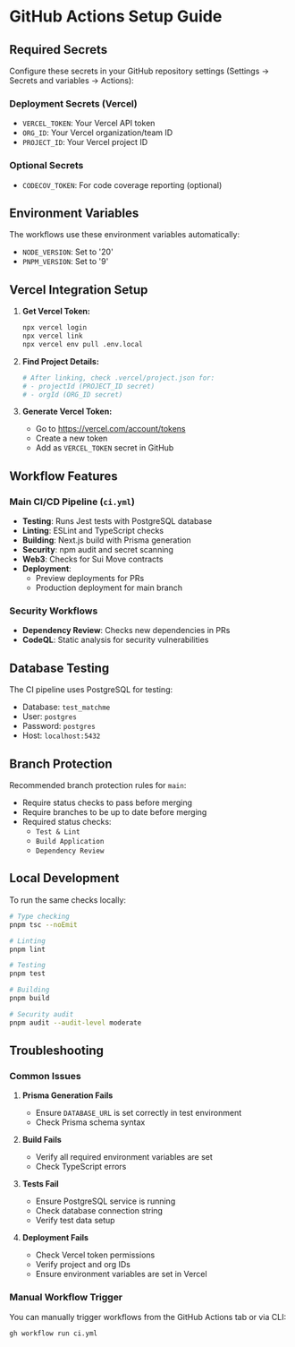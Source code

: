 # GitHub Actions Setup Guide

## Required Secrets

Configure these secrets in your GitHub repository settings (Settings → Secrets and variables → Actions):

### Deployment Secrets (Vercel)
- `VERCEL_TOKEN`: Your Vercel API token
- `ORG_ID`: Your Vercel organization/team ID
- `PROJECT_ID`: Your Vercel project ID

### Optional Secrets
- `CODECOV_TOKEN`: For code coverage reporting (optional)

## Environment Variables

The workflows use these environment variables automatically:
- `NODE_VERSION`: Set to '20'
- `PNPM_VERSION`: Set to '9'

## Vercel Integration Setup

1. **Get Vercel Token:**
   ```bash
   npx vercel login
   npx vercel link
   npx vercel env pull .env.local
   ```

2. **Find Project Details:**
   ```bash
   # After linking, check .vercel/project.json for:
   # - projectId (PROJECT_ID secret)
   # - orgId (ORG_ID secret)
   ```

3. **Generate Vercel Token:**
   - Go to https://vercel.com/account/tokens
   - Create a new token
   - Add as `VERCEL_TOKEN` secret in GitHub

## Workflow Features

### Main CI/CD Pipeline (`ci.yml`)
- **Testing**: Runs Jest tests with PostgreSQL database
- **Linting**: ESLint and TypeScript checks
- **Building**: Next.js build with Prisma generation
- **Security**: npm audit and secret scanning
- **Web3**: Checks for Sui Move contracts
- **Deployment**:
  - Preview deployments for PRs
  - Production deployment for main branch

### Security Workflows
- **Dependency Review**: Checks new dependencies in PRs
- **CodeQL**: Static analysis for security vulnerabilities

## Database Testing

The CI pipeline uses PostgreSQL for testing:
- Database: `test_matchme`
- User: `postgres`
- Password: `postgres`
- Host: `localhost:5432`

## Branch Protection

Recommended branch protection rules for `main`:
- Require status checks to pass before merging
- Require branches to be up to date before merging
- Required status checks:
  - `Test & Lint`
  - `Build Application`
  - `Dependency Review`

## Local Development

To run the same checks locally:

```bash
# Type checking
pnpm tsc --noEmit

# Linting
pnpm lint

# Testing
pnpm test

# Building
pnpm build

# Security audit
pnpm audit --audit-level moderate
```

## Troubleshooting

### Common Issues

1. **Prisma Generation Fails**
   - Ensure `DATABASE_URL` is set correctly in test environment
   - Check Prisma schema syntax

2. **Build Fails**
   - Verify all required environment variables are set
   - Check TypeScript errors

3. **Tests Fail**
   - Ensure PostgreSQL service is running
   - Check database connection string
   - Verify test data setup

4. **Deployment Fails**
   - Check Vercel token permissions
   - Verify project and org IDs
   - Ensure environment variables are set in Vercel

### Manual Workflow Trigger

You can manually trigger workflows from the GitHub Actions tab or via CLI:

```bash
gh workflow run ci.yml
```